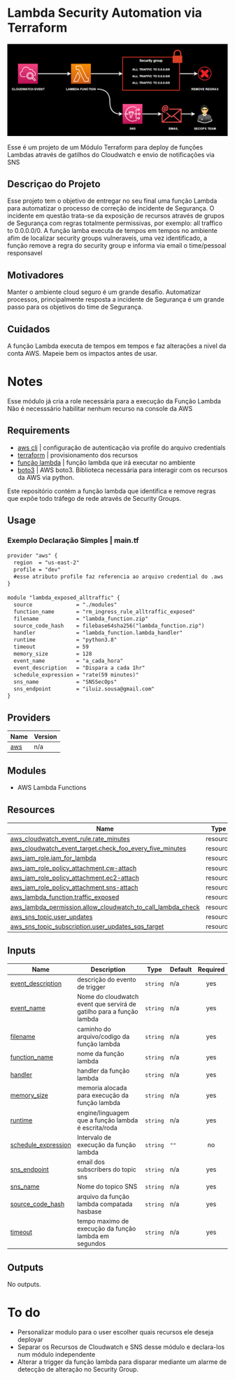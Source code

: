 # Lambda Security Automation via Terraform

![plot](SECOPS.png)

Esse é um projeto de um Módulo Terraform para deploy de funções Lambdas através de gatilhos do Cloudwatch e envio de notificações via SNS

## Descriçao do Projeto
Esse projeto tem o objetivo de entregar no seu final uma função Lambda para automatizar o processo de correção de incidente de Segurança.
O incidente em questão trata-se da exposição de recursos através de grupos de Segurança com regras totalmente permissivas, por exemplo: all traffico to 0.0.0.0/0.
A função lamba executa de tempos em tempos no ambiente afim de localizar security groups vulneraveis, uma vez identificado, a função remove a regra do security group e informa via email o time/pessoal responsavel

## Motivadores
Manter o ambiente cloud seguro é um grande desafio. Automatizar processos, principalmente resposta a incidente de Segurança é um grande passo para os objetivos do time de Segurança.

## Cuidados
A função Lambda executa de tempos em tempos e faz alterações a nivel da conta AWS. Mapeie bem os impactos antes de usar.

# Notes
Esse módulo já cria a role necessária para a execução da Função Lambda
Não é necesssário habilitar nenhum recurso na console da AWS

## Requirements
- [aws cli](https://docs.aws.amazon.com/pt_br/cli/latest/userguide/cli-chap-install.html) | configuração de autenticação via profile do arquivo credentials
- [terraform](https://www.terraform.io/) | provisionamento dos recursos
- [função lambda](https://aws.amazon.com/pt/lambda/) | função lambda que irá executar no ambiente
- [boto3](https://boto3.amazonaws.com/v1/documentation/api/latest/index.html) | AWS boto3. Biblioteca necessária para interagir com os recursos da AWS via python.

Este repositório contém a função lambda que identifica e remove regras que expõe todo tráfego de rede através de Security Groups.

## Usage

### Exemplo Declaração Simples | main.tf

```hcl
provider "aws" {
  region  = "us-east-2"
  profile = "dev" 
  #esse atributo profile faz referencia ao arquivo credential do .aws
}

module "lambda_exposed_alltraffic" {
  source              = "./modules"
  function_name       = "rm_ingress_rule_alltraffic_exposed"
  filename            = "lambda_function.zip"
  source_code_hash    = filebase64sha256("lambda_function.zip")
  handler             = "lambda_function.lambda_handler"
  runtime             = "python3.8"
  timeout             = 59
  memory_size         = 128
  event_name          = "a_cada_hora"
  event_description   = "Dispara a cada 1hr"
  schedule_expression = "rate(59 minutes)"
  sns_name            = "SNSSecOps"
  sns_endpoint        = "iluiz.sousa@gmail.com"
}
```

## Providers

| Name | Version |
|------|---------|
| <a name="provider_aws"></a> [aws](#provider\_aws) | n/a |

## Modules

- AWS Lambda Functions

## Resources

| Name | Type |
|------|------|
| [aws_cloudwatch_event_rule.rate_minutes](https://registry.terraform.io/providers/hashicorp/aws/latest/docs/resources/cloudwatch_event_rule) | resource |
| [aws_cloudwatch_event_target.check_foo_every_five_minutes](https://registry.terraform.io/providers/hashicorp/aws/latest/docs/resources/cloudwatch_event_target) | resource |
| [aws_iam_role.iam_for_lambda](https://registry.terraform.io/providers/hashicorp/aws/latest/docs/resources/iam_role) | resource |
| [aws_iam_role_policy_attachment.cw-attach](https://registry.terraform.io/providers/hashicorp/aws/latest/docs/resources/iam_role_policy_attachment) | resource |
| [aws_iam_role_policy_attachment.ec2-attach](https://registry.terraform.io/providers/hashicorp/aws/latest/docs/resources/iam_role_policy_attachment) | resource |
| [aws_iam_role_policy_attachment.sns-attach](https://registry.terraform.io/providers/hashicorp/aws/latest/docs/resources/iam_role_policy_attachment) | resource |
| [aws_lambda_function.traffic_exposed](https://registry.terraform.io/providers/hashicorp/aws/latest/docs/resources/lambda_function) | resource |
| [aws_lambda_permission.allow_cloudwatch_to_call_lambda_check](https://registry.terraform.io/providers/hashicorp/aws/latest/docs/resources/lambda_permission) | resource |
| [aws_sns_topic.user_updates](https://registry.terraform.io/providers/hashicorp/aws/latest/docs/resources/sns_topic) | resource |
| [aws_sns_topic_subscription.user_updates_sqs_target](https://registry.terraform.io/providers/hashicorp/aws/latest/docs/resources/sns_topic_subscription) | resource |

## Inputs

| Name | Description | Type | Default | Required |
|------|-------------|------|---------|:--------:|
| <a name="input_event_description"></a> [event\_description](#input\_event\_description) | descrição do evento de trigger | `string` | n/a | yes |
| <a name="input_event_name"></a> [event\_name](#input\_event\_name) | Nome do cloudwatch event que servirá de gatilho para a função lambda | `string` | n/a | yes |
| <a name="input_filename"></a> [filename](#input\_filename) | caminho do arquivo/codigo da função lambda | `string` | n/a | yes |
| <a name="input_function_name"></a> [function\_name](#input\_function\_name) | nome da função lambda | `string` | n/a | yes |
| <a name="input_handler"></a> [handler](#input\_handler) | handler da função lambda | `string` | n/a | yes |
| <a name="input_memory_size"></a> [memory\_size](#input\_memory\_size) | memoria alocada para execução da função lambda | `string` | n/a | yes |
| <a name="input_runtime"></a> [runtime](#input\_runtime) | engine/linguagem que a função lambda é escrita/roda | `string` | n/a | yes |
| <a name="input_schedule_expression"></a> [schedule\_expression](#input\_schedule\_expression) | Intervalo de execução da função lambda | `string` | `""` | no |
| <a name="input_sns_endpoint"></a> [sns\_endpoint](#input\_sns\_endpoint) | email dos subscribers do topic sns | `string` | n/a | yes |
| <a name="input_sns_name"></a> [sns\_name](#input\_sns\_name) | Nome do topico SNS | `string` | n/a | yes |
| <a name="input_source_code_hash"></a> [source\_code\_hash](#input\_source\_code\_hash) | arquivo da função lambda compatada hasbase | `string` | n/a | yes |
| <a name="input_timeout"></a> [timeout](#input\_timeout) | tempo maximo de execução da função lambda em segundos | `string` | n/a | yes |

## Outputs

No outputs.

# To do
- Personalizar modulo para o user escolher quais recursos ele deseja deployar
- Separar os Recursos de Cloudwatch e SNS desse módulo e declara-los num módulo independente
- Alterar a trigger da função lambda para disparar mediante um alarme de detecção de alteração no Security Group.